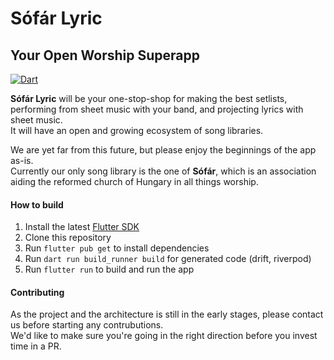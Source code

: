 # Sófár Lyric

## Your Open Worship Superapp

[![Dart](https://github.com/reformatus/lyric/actions/workflows/dart.yml/badge.svg?branch=main)](https://github.com/reformatus/lyric/actions/workflows/dart.yml)

**Sófár Lyric** will be your one-stop-shop for making the best setlists, performing from sheet music with your band, and projecting lyrics with sheet music.\
It will have an open and growing ecosystem of song libraries.

We are yet far from this future, but please enjoy the beginnings of the app as-is.\
Currently our only song library is the one of **Sófár**, which is an association aiding the reformed church of Hungary in all things worship.

#### How to build

1. Install the latest [Flutter SDK](https://docs.flutter.dev/get-started/install)
2. Clone this repository
3. Run `flutter pub get` to install dependencies
4. Run `dart run build_runner build` for generated code (drift, riverpod)
5. Run `flutter run` to build and run the app

#### Contributing

As the project and the architecture is still in the early stages, please contact us before starting any contrubutions.\
We'd like to make sure you're going in the right direction before you invest time in a PR.
